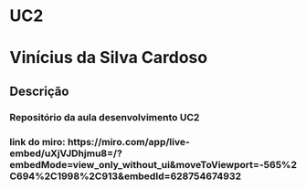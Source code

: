 # UC2
<h1>Vinícius da Silva Cardoso</h1>

<h2> Descrição</h2>

<h3>Repositório da aula desenvolvimento UC2<h3>

<p></p>link do miro: https://miro.com/app/live-embed/uXjVJDhjmu8=/?embedMode=view_only_without_ui&moveToViewport=-565%2C694%2C1998%2C913&embedId=628754674932
